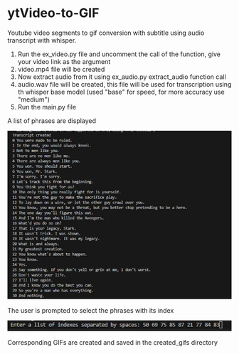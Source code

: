 # ytVideo-to-GIF
Youtube video segments to gif conversion with subtitle using audio transcript with whisper.




1. Run the ex_video.py file and uncomment the call of the function, give your video link as the argument
2. video.mp4 file will be created
3. Now extract audio from it using ex_audio.py extract_audio function call
4. audio.wav file will be created, this file will be used for transcription using th whisper base model (used "base" for speed, for more accuracy use "medium")
5. Run the main.py file

A list of phrases are displayed 

![phrase list](/images/phraselist.jpg)

The user is prompted to select the phrases with its index

![phrase list](/images/selection.jpg)


Corresponding GIFs are created and saved in the created_gifs directory

